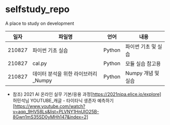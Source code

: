 # selfstudy_repo
 A place to study on development

|일자|파일명|언어|내용| 
|-----|-----|-----|---------------------------|
|210827|파이썬 기초 실습|Python|파이썬 기초 및 실습|
|210827|cal.py|Python|모듈 실습 참고용|
|210827|데이터 분석을 위한 라이브러리_Numpy|Python|Numpy 개념 및 실습|

* 참조) 
 2021 AI 온라인 실무 기본/응용 과정[https://2021nipa.elice.io/explore]
 허민석님 YOUTUBE_캐글 - 타이타닉 생존자 예측하기 [https://www.youtube.com/watch?v=aqp_9HV58Ls&list=PLVNY1HnUlO25B-8Gwn1mS35SD0yMHh147&index=2]
